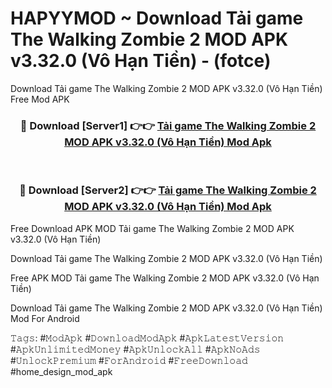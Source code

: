 # HAPYYMOD ~ Download Tải game The Walking Zombie 2 MOD APK v3.32.0 (Vô Hạn Tiền) - (fotce)
Download Tải game The Walking Zombie 2 MOD APK v3.32.0 (Vô Hạn Tiền) Free Mod APK

<div align="center">
<h3>🔴 Download [Server1] 👉👉 <a href="https://apk-comot.site?title=Tải_game_The_Walking_Zombie_2_MOD_APK_v3.32.0_(Vô_Hạn_Tiền)">Tải game The Walking Zombie 2 MOD APK v3.32.0 (Vô Hạn Tiền) Mod Apk</a></h3><br>

<h3>🔴 Download [Server2] 👉👉 <a href="https://apk-comot.site?title=Tải_game_The_Walking_Zombie_2_MOD_APK_v3.32.0_(Vô_Hạn_Tiền)">Tải game The Walking Zombie 2 MOD APK v3.32.0 (Vô Hạn Tiền) Mod Apk</a></h3>
</div>


Free Download APK MOD Tải game The Walking Zombie 2 MOD APK v3.32.0 (Vô Hạn Tiền)

Download Tải game The Walking Zombie 2 MOD APK v3.32.0 (Vô Hạn Tiền) 

Free APK MOD Tải game The Walking Zombie 2 MOD APK v3.32.0 (Vô Hạn Tiền) 

Download Tải game The Walking Zombie 2 MOD APK v3.32.0 (Vô Hạn Tiền) Mod For Android

𝚃𝚊𝚐𝚜: #𝙼𝚘𝚍𝙰𝚙𝚔 #𝙳𝚘𝚠𝚗𝚕𝚘𝚊𝚍𝙼𝚘𝚍𝙰𝚙𝚔 #𝙰𝚙𝚔𝙻𝚊𝚝𝚎𝚜𝚝𝚅𝚎𝚛𝚜𝚒𝚘𝚗 #𝙰𝚙𝚔𝚄𝚗𝚕𝚒𝚖𝚒𝚝𝚎𝚍𝙼𝚘𝚗𝚎𝚢 #𝙰𝚙𝚔𝚄𝚗𝚕𝚘𝚌𝚔𝙰𝚕𝚕 #𝙰𝚙𝚔𝙽𝚘𝙰𝚍𝚜 #𝚄𝚗𝚕𝚘𝚌𝚔𝙿𝚛𝚎𝚖𝚒𝚞𝚖 #𝙵𝚘𝚛𝙰𝚗𝚍𝚛𝚘𝚒𝚍 #𝙵𝚛𝚎𝚎𝙳𝚘𝚠𝚗𝚕𝚘𝚊𝚍 #home_design_mod_apk